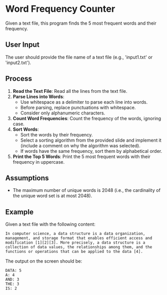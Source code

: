 # Word Frequency Counter

Given a text file, this program finds the 5 most frequent words and their frequency.

## User Input
The user should provide the file name of a text file (e.g., 'input1.txt' or 'input2.txt').

## Process
1. **Read the Text File**: Read all the lines from the text file.
2. **Parse Lines into Words**:
   - Use whitespace as a delimiter to parse each line into words.
   - Before parsing, replace punctuations with whitespace.
   - Consider only alphanumeric characters.
3. **Count Word Frequencies**: Count the frequency of the words, ignoring case.
4. **Sort Words**:
   - Sort the words by their frequency.
   - Select a sorting algorithm from the provided slide and implement it (include a comment on why the algorithm was selected).
   - If words have the same frequency, sort them by alphabetical order.
5. **Print the Top 5 Words**: Print the 5 most frequent words with their frequency in uppercase.

## Assumptions
- The maximum number of unique words is 2048 (i.e., the cardinality of the unique word set is at most 2048).

## Example
Given a text file with the following content:

```
In computer science, a data structure is a data organization, management, and storage format that enables efficient access and modification [1][2][3]. More precisely, a data structure is a collection of data values, the relationships among them, and the functions or operations that can be applied to the data [4].
```

The output on the screen should be:

```
DATA: 5
A: 4
AND: 3
THE: 3
IS: 2
```